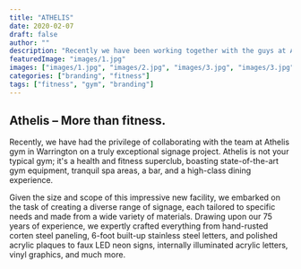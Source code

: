 ```yaml
---
title: "ATHELIS"
date: 2020-02-07
draft: false
author: ""
description: "Recently we have been working together with the guys at Athelis gym, Warrington on a really special signage scheme. Athelis isn’t your average gym, more a health and fitness super club, with state of the art gym equipment, relaxing spa areas, bar and high class dining experience."
featuredImage: "images/1.jpg"
images: ["images/1.jpg", "images/2.jpg", "images/3.jpg", "images/3.jpg"]
categories: ["branding", "fitness"]
tags: ["fitness", "gym", "branding"]
---
```


## Athelis – More than fitness.

Recently, we have had the privilege of collaborating with the team at Athelis gym in Warrington on a truly exceptional signage project. Athelis is not your typical gym; it's a health and fitness superclub, boasting state-of-the-art gym equipment, tranquil spa areas, a bar, and a high-class dining experience.

Given the size and scope of this impressive new facility, we embarked on the task of creating a diverse range of signage, each tailored to specific needs and made from a wide variety of materials. Drawing upon our 75 years of experience, we expertly crafted everything from hand-rusted corten steel paneling, 6-foot built-up stainless steel letters, and polished acrylic plaques to faux LED neon signs, internally illuminated acrylic letters, vinyl graphics, and much more.
